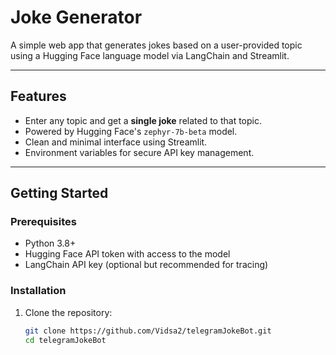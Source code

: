 # Joke Generator

A simple web app that generates jokes based on a user-provided topic using a Hugging Face language model via LangChain and Streamlit.

---

## Features

- Enter any topic and get a **single joke** related to that topic.
- Powered by Hugging Face's `zephyr-7b-beta` model.
- Clean and minimal interface using Streamlit.
- Environment variables for secure API key management.

---

## Getting Started

### Prerequisites

- Python 3.8+
- Hugging Face API token with access to the model
- LangChain API key (optional but recommended for tracing)

### Installation

1. Clone the repository:

   ```bash
   git clone https://github.com/Vidsa2/telegramJokeBot.git
   cd telegramJokeBot